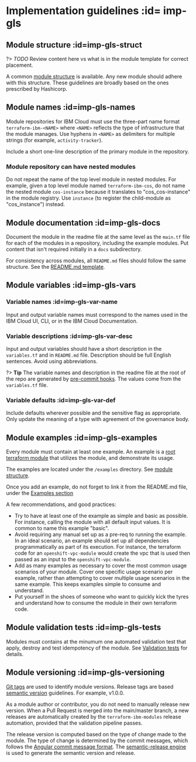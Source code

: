 # Implementation guidelines :id= imp-gls

## Module structure :id=imp-gls-struct

?> *TODO* Review content here vs what is in the module template for correct placement.

A common [module structure](module-structure.md) is available. Any new module should adhere with this structure. These guidelines are broadly based on the ones prescribed by Hashicorp.

## Module names :id=imp-gls-names

Module repositories for IBM Cloud must use the three-part name format `terraform-ibm-<NAME>` where `<NAME>` reflects the type of infrastructure that the module manages.
Use hyphens in `<NAME>` as delimiters for multiple strings (for example, `activity-tracker`).

Include a short one-line description of the primary module in the repository.

### Module repository can have nested modules

Do not repeat the name of the top level module in nested modules. For example, given a top level module named `terraform-ibm-cos`, do not name the nested module `cos-instance` because it translates to "cos_cos-instance" in the module registry. Use `instance` (to register the child-module as "cos_instance") instead.

## Module documentation :id=imp-gls-docs

Document the module in the readme file at the same level as the `main.tf` file for each of the modules in a repository, including the example modules. Put content that isn't required initially in a `docs` subdirectory.

For consistency across modules, all `README.md` files should follow the same structure. See the [README.md template](https://github.com/terraform-ibm-modules/terraform-ibm-module-template/blob/main/README.md).

## Module variables :id=imp-gls-vars

### Variable names :id=imp-gls-var-name

Input and output variable names must correspond to the names used in the IBM Cloud UI, CLI, or in the IBM Cloud Documentation.

### Variable descriptions :id=imp-gls-var-desc

Input and output variables should have a short description in the `variables.tf` and in `README.md` file. Description should be full English sentences. Avoid using abbreviations.

?> **Tip** The variable names and description in the readme file at the root of the repo are generated by [pre-commit hooks](https://github.com/terraform-ibm-modules/common-dev-assets/blob/main/module-assets/.pre-commit-config.yaml#L28). The values come from the `variables.tf` file.

### Variable defaults :id=imp-gls-var-def

Include defaults wherever possible and the sensitive flag as appropriate. Only update the meaning of a type with agreement of the governance body.

## Module examples :id=imp-gls-examples

Every module must contain at least one example. An example is a [root terraform module](https://www.terraform.io/language/modules#the-root-module) that utilizes the module, and demonstrate its usage.

The examples are located under the `/examples` directory. See [module structure](module-structure.md).

Once you add an example, do not forget to link it from the README.md file, under the [Examples section](https://github.com/terraform-ibm-modules/terraform-ibm-module-template#examples)

A few recommendations, and good practices:

- Try to have at least one of the example as simple and basic as possible. For instance, calling the module with all default input values. It is common to name this example "basic". 
- Avoid requiring any manual set up as a pre-req to running the example. In an ideal scenario, an example should set up all dependencies programmatically as part of its execution. For instance, the terraform code for an `openshift-vpc-module` would create the vpc that is used then passed as an input to the `openshift-vpc-module`.
- Add as many examples as necessary to cover the most common usage scenarios of your module. Cover one specific usage scenario per example, rather than attempting to cover multiple usage scenarios in the same example. This keeps examples simple to consume and understand.
- Put yourself in the shoes of someone who want to quickly kick the tyres and understand how to consume the module in their own terraform code.

## Module validation tests :id=imp-gls-tests

Modules must contains at the minumum one automated validation test that apply, destroy and test idempotency of the module. See [Validation tests](tests.md) for details.

## Module versioning :id=imp-gls-versioning

[Git tags](https://git-scm.com/book/en/v2/Git-Basics-Tagging) are used to identify module versions. Release tags are based [semantic version](https://semver.org/) guidelines. For example, v1.0.0.

As a module author or contributor, you do not need to manually release new version. When a Pull Request is merged into the main/master branch, a new releases are automatically created by the `terraform-ibm-modules` release automation, provided that the validation pipeline passes.

The release version is computed based on the type of change made to the module. The type of change is determined by the commit messages, which follows the [Angular commit message format](https://github.com/angular/angular/blob/main/CONTRIBUTING.md#-commit-message-format). The [semantic-release engine](https://github.com/semantic-release/semantic-release) is used to generate the semantic version and release.
